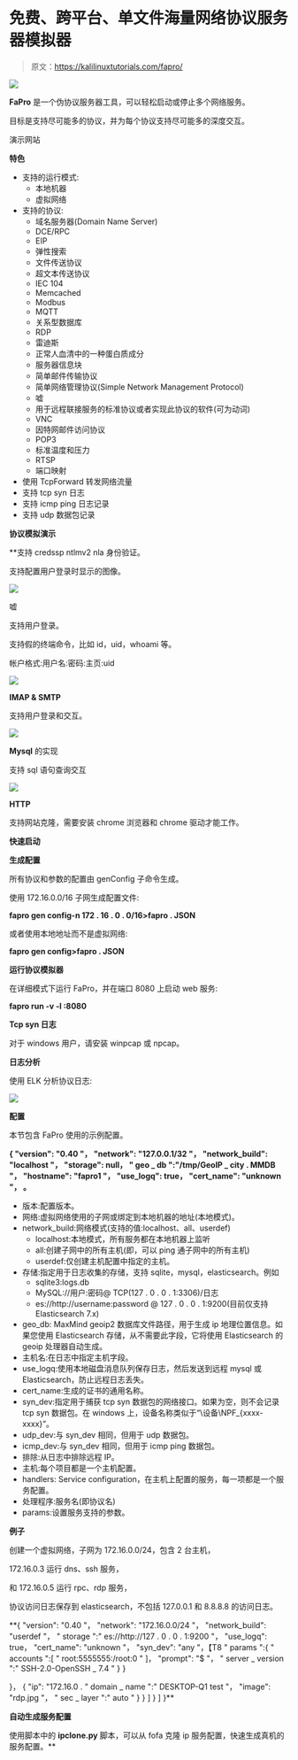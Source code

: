 # 免费、跨平台、单文件海量网络协议服务器模拟器

> 原文：<https://kalilinuxtutorials.com/fapro/>

[![](img/b0e42fa4bd1ec7b1b6eef4c4c64e4d4b.png)](https://blogger.googleusercontent.com/img/a/AVvXsEjJ0vf8-Ki-2KBnhV9GysZppl6v-wglBqOL_5Rk9mbZDpXr2H2F2b7naNw1FdfFCs8tX3LAIOfk-h2g8lLbDWl17EGHdHN5TV8dHRAp2nNze8TOfYxsW3Jl8g92XboW1fVpFDl7q6y7IC8pPxbqfN1fiMKWwgCAbdX7QHESDTR7012pxtUHgPxMCAaM=s658)

**FaPro** 是一个伪协议服务器工具，可以轻松启动或停止多个网络服务。

目标是支持尽可能多的协议，并为每个协议支持尽可能多的深度交互。

演示网站

**特色**

*   支持的运行模式:
    *   本地机器
    *   虚拟网络
*   支持的协议:
    *   域名服务器(Domain Name Server)
    *   DCE/RPC
    *   EIP
    *   弹性搜索
    *   文件传送协议
    *   超文本传送协议
    *   IEC 104
    *   Memcached
    *   Modbus
    *   MQTT
    *   关系型数据库
    *   RDP
    *   雷迪斯
    *   正常人血清中的一种蛋白质成分
    *   服务器信息块
    *   简单邮件传输协议
    *   简单网络管理协议(Simple Network Management Protocol)
    *   嘘
    *   用于远程联接服务的标准协议或者实现此协议的软件(可为动词)
    *   VNC
    *   因特网邮件访问协议
    *   POP3
    *   标准温度和压力
    *   RTSP
    *   端口映射
*   使用 TcpForward 转发网络流量
*   支持 tcp syn 日志
*   支持 icmp ping 日志记录
*   支持 udp 数据包记录

**协议模拟演示**

 **支持 credssp ntlmv2 nla 身份验证。

支持配置用户登录时显示的图像。

![](img/34254bcb85de76e9596598914b2a4e12.png)

嘘

支持用户登录。

支持假的终端命令，比如 id，uid，whoami 等。

帐户格式:用户名:密码:主页:uid

![](img/ff25d1b65ab68c853293b08145bc5f3c.png)

**IMAP & SMTP**

支持用户登录和交互。

![](img/ac9612acbfcbc27a58295a70187f1a8a.png)

**Mysql** 的实现

支持 sql 语句查询交互

![](img/d5896e8feaf000d0cb4703ec12c4c001.png)

**HTTP**

支持网站克隆，需要安装 chrome 浏览器和 chrome 驱动才能工作。

**快速启动**

**生成配置**

所有协议和参数的配置由 genConfig 子命令生成。

使用 172.16.0.0/16 子网生成配置文件:

**fapro gen config-n 172 . 16 . 0 . 0/16>fapro . JSON**

或者使用本地地址而不是虚拟网络:

**fapro gen config>fapro . JSON**

**运行协议模拟器**

在详细模式下运行 FaPro，并在端口 8080 上启动 web 服务:

**fapro run -v -l :8080**

**Tcp syn 日志**

对于 windows 用户，请安装 winpcap 或 npcap。

**日志分析**

使用 ELK 分析协议日志:

![](img/2df876394be013911ed30089fd7ae0ec.png)

**配置**

本节包含 FaPro 使用的示例配置。

**{
"version": "0.40 "，
"network": "127.0.0.1/32 "，
"network_build": "localhost "，
"storage": null，
" geo _ db ":"/tmp/GeoIP _ city . MMDB "，
"hostname": "fapro1 "，
"use_logq": true，
"cert_name": "unknown "，
。**

*   版本:配置版本。
*   网络:虚拟网络使用的子网或绑定到本地机器的地址(本地模式)。
*   network_build:网络模式(支持的值:localhost、all、userdef)
    *   localhost:本地模式，所有服务都在本地机器上监听
    *   all:创建子网中的所有主机(即，可以 ping 通子网中的所有主机)
    *   userdef:仅创建主机配置中指定的主机。
*   存储:指定用于日志收集的存储，支持 sqlite，mysql，elasticsearch。例如
    *   sqlite3:logs.db
    *   MySQL://用户:密码@ TCP(127 . 0 . 0 . 1:3306)/日志
    *   es://http://username:password @ 127 . 0 . 0 . 1:9200(目前仅支持 Elasticsearch 7.x)
*   geo_db: MaxMind geoip2 数据库文件路径，用于生成 ip 地理位置信息。如果您使用 Elasticsearch 存储，从不需要此字段，它将使用 Elasticsearch 的 geoip 处理器自动生成。
*   主机名:在日志中指定主机字段。
*   use_logq:使用本地磁盘消息队列保存日志，然后发送到远程 mysql 或 Elasticsearch，防止远程日志丢失。
*   cert_name:生成的证书的通用名称。
*   syn_dev:指定用于捕获 tcp syn 数据包的网络接口。如果为空，则不会记录 tcp syn 数据包。在 windows 上，设备名称类似于“\设备\NPF_{xxxx-xxxx}”。
*   udp_dev:与 syn_dev 相同，但用于 udp 数据包。
*   icmp_dev:与 syn_dev 相同，但用于 icmp ping 数据包。
*   排除:从日志中排除远程 IP。
*   主机:每个项目都是一个主机配置。
*   handlers: Service configuration，在主机上配置的服务，每一项都是一个服务配置。
*   处理程序:服务名(即协议名)
*   params:设置服务支持的参数。

**例子**

创建一个虚拟网络，子网为 172.16.0.0/24，包含 2 台主机，

172.16.0.3 运行 dns、ssh 服务，

和 172.16.0.5 运行 rpc、rdp 服务，

协议访问日志保存到 elasticsearch，不包括 127.0.0.1 和 8.8.8.8 的访问日志。

**{
"version": "0.40 "，
"network": "172.16.0.0/24 "，
"network_build": "userdef "，
" storage ":" es://http://127 . 0 . 0 . 1:9200 "，
"use_logq": true，
"cert_name": "unknown "，
"syn_dev": "any "，【T8
" params ":{
" accounts ":[
" root:5555555:/root:0 "
]，
"prompt": "$ "，
" server _ version ":" SSH-2.0-OpenSSH _ 7.4 "
}
}

}，
{
"ip": "172.16.0 .
" domain _ name ":" DESKTOP-Q1 test "，
"image": "rdp.jpg "，
" sec _ layer ":" auto "
}
}
]
}
]
}**

**自动生成服务配置**

使用脚本中的 **ipclone.py** 脚本，可以从 fofa 克隆 ip 服务配置，快速生成真机的服务配置。**